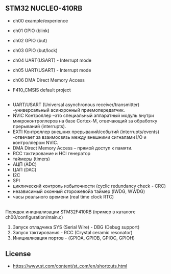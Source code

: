 ## STM32 NUCLEO-410RB

- ch00 example/experience
- ch01 GPIO (blink)
- ch02 GPIO (but)
- ch03 GPIO (but/lock)
- ch04 UART(USART) - Interrupt mode 
- ch05 UART(USART) - Interrupt mode
- ch06 DMA Direct Memory Access


- F410_CMSIS default project



## 

- UART/USART (Universal asynchronous receiver/transmitter) -универсальный асинхронный приемопередатчик.
- NVIC Контроллер –это специальный аппаратный модуль внутри микроконтроллеров на базе Cortex-M, отвечающий за обработку прерываний (interrupts).
- EXTI Контроллер внешних прерываний/событий (interrupts/events) -отвечает за взаимосвязь между внешними сигналами I/O и контроллером NVIC.
- DMA Direct Memory Access – прямой доступ к памяти.
- RCC тактирование и HCI генератор
- таймеры (timers)
- АЦП (ADC) 
- ЦАП (DAC)
- I2C
- SPI
- циклический контроль избыточности (cyclic redundancy check - CRC)
- независимый  оконный сторожевойа таймер (IWDG, WWDG)
- часы реального времени (real time clock RTC)

## 

Порядок инициализации STM32F410RB (пример в каталоге ch00/configuration/main.c)

1. Запуск отладчика SYS (Serial Wire) - DBG (Debug support)
2. Запуск тактирования - RCC (Crystal ceramic resonator)
2. Инициализация портов - (GPIOA, GPIOB, GPIOC, GPIOH)

## License

- https://www.st.com/content/st_com/en/shortcuts.html
